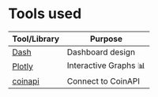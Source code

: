 # Tools used


| Tool/Library                                                   | Purpose                      |
| -------------------------------------------------------------- | -----------------------------|
| [Dash](https://dash.plotly.com/)                               | Dashboard design            |
| [Plotly](https://plotly.com/python)                            | Interactive Graphs   :bar_chart:        |
| [coinapi](https://docs.coinapi.io/market-data/rest-api/ohlcv)                       | Connect to CoinAPI  |
